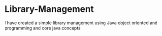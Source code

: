 # Library-Management
I have created a simple library management using Java object oriented and programming and core java concepts
